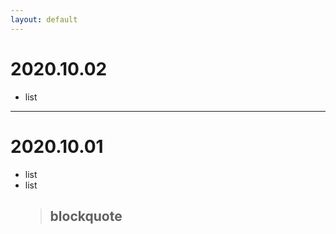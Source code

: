 ```yaml
---
layout: default
---
```


# 2020.10.02

- list

---

# 2020.10.01

- list
- list
  > blockquote
  > --


